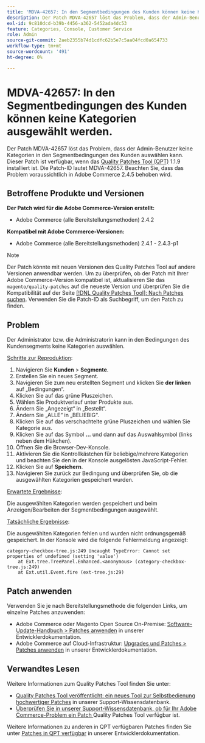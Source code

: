 ```yaml
---
title: 'MDVA-42657: In den Segmentbedingungen des Kunden können keine Kategorien ausgewählt werden.'
description: Der Patch MDVA-42657 löst das Problem, dass der Admin-Benutzer keine Kategorien in den Segmentbedingungen des Kunden auswählen kann. Dieser Patch ist verfügbar, wenn das [Quality Patches Tool (QPT)](/help/announcements/adobe-commerce-announcements/magento-quality-patches-released-new-tool-to-self-serve-quality-patches.md) 1.1.9 installiert ist. Die Patch-ID lautet MDVA-42657. Beachten Sie, dass das Problem voraussichtlich in Adobe Commerce 2.4.5 behoben wird.
exl-id: 9c810dcd-b39b-4456-a362-5452ada4dc53
feature: Categories, Console, Customer Service
role: Admin
source-git-commit: 2aeb2355b74d1cdfc62b5e7c5aa04fcd0a654733
workflow-type: tm+mt
source-wordcount: '491'
ht-degree: 0%

---
```


# MDVA-42657: In den Segmentbedingungen des Kunden können keine Kategorien ausgewählt werden.

Der Patch MDVA-42657 löst das Problem, dass der Admin-Benutzer keine Kategorien in den Segmentbedingungen des Kunden auswählen kann. Dieser Patch ist verfügbar, wenn das [Quality Patches Tool (QPT)](/help/announcements/adobe-commerce-announcements/magento-quality-patches-released-new-tool-to-self-serve-quality-patches.md) 1.1.9 installiert ist. Die Patch-ID lautet MDVA-42657. Beachten Sie, dass das Problem voraussichtlich in Adobe Commerce 2.4.5 behoben wird.

## Betroffene Produkte und Versionen

**Der Patch wird für die Adobe Commerce-Version erstellt:**

* Adobe Commerce (alle Bereitstellungsmethoden) 2.4.2

**Kompatibel mit Adobe Commerce-Versionen:**

* Adobe Commerce (alle Bereitstellungsmethoden) 2.4.1 - 2.4.3-p1

>[!NOTE]
>
>Der Patch könnte mit neuen Versionen des Quality Patches Tool auf andere Versionen anwendbar werden. Um zu überprüfen, ob der Patch mit Ihrer Adobe Commerce-Version kompatibel ist, aktualisieren Sie das `magento/quality-patches` auf die neueste Version und überprüfen Sie die Kompatibilität auf der Seite [[!DNL Quality Patches Tool]: Nach Patches suchen](https://experienceleague.adobe.com/tools/commerce-quality-patches/index.html). Verwenden Sie die Patch-ID als Suchbegriff, um den Patch zu finden.

## Problem

Der Administrator bzw. die Administratorin kann in den Bedingungen des Kundensegments keine Kategorien auswählen.

<u>Schritte zur Reproduktion</u>:

1. Navigieren Sie **Kunden** > **Segmente**.
1. Erstellen Sie ein neues Segment.
1. Navigieren Sie zum neu erstellten Segment und klicken Sie **der linken** auf „Bedingungen“.
1. Klicken Sie auf das grüne Pluszeichen.
1. Wählen Sie Produktverlauf unter Produkte aus.
1. Ändern Sie „Angezeigt“ in „Bestellt“.
1. Ändern Sie „ALLE“ in „BELIEBIG“.
1. Klicken Sie auf das verschachtelte grüne Pluszeichen und wählen Sie Kategorie aus.
1. Klicken Sie auf das Symbol **…** und dann auf das Auswahlsymbol (links neben dem Häkchen).
1. Öffnen Sie die Browser-Dev-Konsole.
1. Aktivieren Sie die Kontrollkästchen für beliebige/mehrere Kategorien und beachten Sie den in der Konsole ausgelösten JavaScript-Fehler.
1. Klicken Sie auf **Speichern**.
1. Navigieren Sie zurück zur Bedingung und überprüfen Sie, ob die ausgewählten Kategorien gespeichert wurden.

<u>Erwartete Ergebnisse</u>:

Die ausgewählten Kategorien werden gespeichert und beim Anzeigen/Bearbeiten der Segmentbedingungen ausgewählt.

<u>Tatsächliche Ergebnisse</u>:

Die ausgewählten Kategorien fehlen und wurden nicht ordnungsgemäß gespeichert. In der Konsole wird die folgende Fehlermeldung angezeigt:

```
category-checkbox-tree.js:249 Uncaught TypeError: Cannot set properties of undefined (setting 'value')
    at Ext.tree.TreePanel.Enhanced.<anonymous> (category-checkbox-tree.js:249)
    at Ext.util.Event.fire (ext-tree.js:29)
```

## Patch anwenden

Verwenden Sie je nach Bereitstellungsmethode die folgenden Links, um einzelne Patches anzuwenden:

* Adobe Commerce oder Magento Open Source On-Premise: [Software-Update-Handbuch > Patches anwenden](https://experienceleague.adobe.com/en/docs/commerce-operations/tools/quality-patches-tool/usage) in unserer Entwicklerdokumentation.
* Adobe Commerce auf Cloud-Infrastruktur: [Upgrades und Patches > Patches anwenden](https://experienceleague.adobe.com/en/docs/commerce-cloud-service/user-guide/develop/upgrade/apply-patches) in unserer Entwicklerdokumentation.

## Verwandtes Lesen

Weitere Informationen zum Quality Patches Tool finden Sie unter:

* [Quality Patches Tool veröffentlicht: ein neues Tool zur Selbstbedienung hochwertiger Patches](/help/announcements/adobe-commerce-announcements/magento-quality-patches-released-new-tool-to-self-serve-quality-patches.md) in unserer Support-Wissensdatenbank.
* [Überprüfen Sie in unserer Support-Wissensdatenbank, ob für Ihr Adobe Commerce-Problem ein Patch ](/help/support-tools/patches-available-in-qpt-tool/check-patch-for-magento-issue-with-magento-quality-patches.md) Quality Patches Tool verfügbar ist.

Weitere Informationen zu anderen in QPT verfügbaren Patches finden Sie unter [Patches in QPT verfügbar](https://experienceleague.adobe.com/tools/commerce-quality-patches/index.html) in unserer Entwicklerdokumentation.
